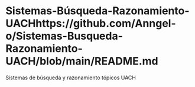 # Sistemas-Búsqueda-Razonamiento-UACHhttps://github.com/Anngel-o/Sistemas-Busqueda-Razonamiento-UACH/blob/main/README.md
Sistemas de búsqueda y razonamiento tópicos UACH
